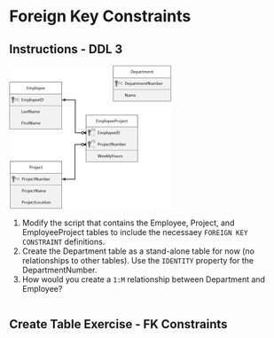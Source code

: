 # Foreign Key Constraints

## Instructions - DDL 3
![fks](images/fks.jpg)
1. Modify the script that contains the Employee, Project, and EmployeeProject tables to include the necessaey `FOREIGN KEY CONSTRAINT` definitions.
2. Create the Department table as a stand-alone table for now (no relationships to other tables). Use the `IDENTITY` property for the DepartmentNumber.
3. How would you create a `1:M` relationship between Department and Employee?

```sql

```

## Create Table Exercise - FK Constraints
```sql

```